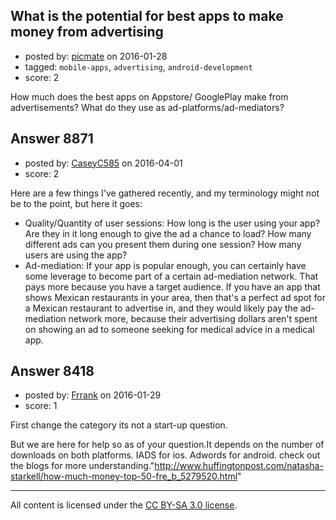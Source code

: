 ## What is the potential for best apps to make money from advertising

- posted by: [picmate](https://stackexchange.com/users/268327/picmate) on 2016-01-28
- tagged: `mobile-apps`, `advertising`, `android-development`
- score: 2

<p>How much does the best apps on Appstore/ GooglePlay make from advertisements? What do they use as ad-platforms/ad-mediators?</p>



## Answer 8871

- posted by: [CaseyC585](https://stackexchange.com/users/3833476/caseyc585) on 2016-04-01
- score: 2

<p>Here are a few things I've gathered recently, and my terminology might not be to the point, but here it goes:</p>

<ul>
<li>Quality/Quantity of user sessions: How long is the user using your app? Are they in it long enough to give the ad a chance to load? How many different ads can you present them during one session? How many users are using the app?</li>
<li>Ad-mediation: If your app is popular enough, you can certainly have some leverage to become part of a certain ad-mediation network. That pays more because you have a target audience.  If you have an app that shows Mexican restaurants in your area, then that's a perfect ad spot for a Mexican restaurant to advertise in, and they would likely pay the ad-mediation network more, because their advertising dollars aren't spent on showing an ad to someone seeking for medical advice in a medical app.</li>
</ul>



## Answer 8418

- posted by: [Frrank](https://stackexchange.com/users/7699745/frrank) on 2016-01-29
- score: 1

<p>First change the category its not a start-up question.</p>

<p>But we are here for help so as of your question.It depends on the number of downloads on both platforms.
IADS for ios.
Adwords for android.
check out the blogs for more understanding."<a href="http://www.huffingtonpost.com/natasha-starkell/how-much-money-top-50-fre_b_5279520.html" rel="nofollow">http://www.huffingtonpost.com/natasha-starkell/how-much-money-top-50-fre_b_5279520.html</a>"</p>




---

All content is licensed under the [CC BY-SA 3.0 license](https://creativecommons.org/licenses/by-sa/3.0/).
